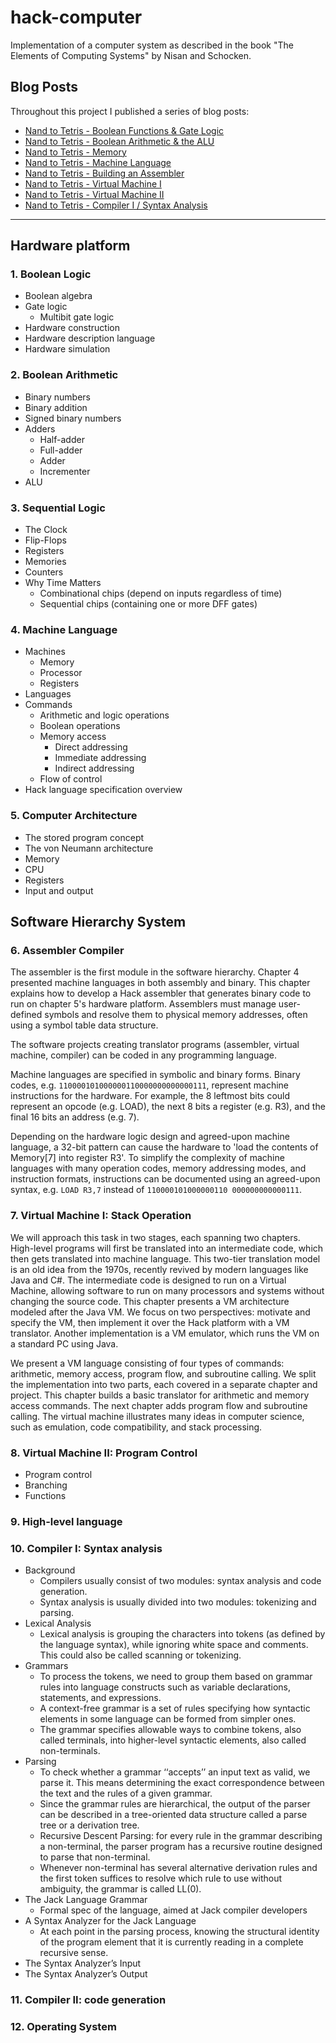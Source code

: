 # hack-computer

Implementation of a computer system as described in the book "The Elements of Computing Systems" by Nisan and Schocken.

## Blog Posts

Throughout this project I published a series of blog posts:

- [Nand to Tetris - Boolean Functions & Gate Logic](https://www.maxdemaio.com/blog/boolean-functions-and-gate-logic)
- [Nand to Tetris - Boolean Arithmetic & the ALU](https://www.maxdemaio.com/blog/boolean-arithmetic-alu)
- [Nand to Tetris - Memory](https://www.maxdemaio.com/blog/memory)
- [Nand to Tetris - Machine Language](https://www.maxdemaio.com/blog/machine-language)
- [Nand to Tetris - Building an Assembler](https://www.maxdemaio.com/blog/assemblers)
- [Nand to Tetris - Virtual Machine I](https://www.maxdemaio.com/blog/vm-stack)
- [Nand to Tetris - Virtual Machine II](https://www.maxdemaio.com/blog/vm2)
- [Nand to Tetris - Compiler I / Syntax Analysis](https://www.maxdemaio.com/blog/compiler-i)

---

## Hardware platform

### 1. Boolean Logic

- Boolean algebra
- Gate logic
  - Multibit gate logic
- Hardware construction
- Hardware description language
- Hardware simulation

### 2. Boolean Arithmetic

- Binary numbers
- Binary addition
- Signed binary numbers
- Adders
  - Half-adder
  - Full-adder
  - Adder
  - Incrementer
- ALU

### 3. Sequential Logic

- The Clock
- Flip-Flops
- Registers
- Memories
- Counters
- Why Time Matters
  - Combinational chips (depend on inputs regardless of time)
  - Sequential chips (containing one or more DFF gates)

### 4. Machine Language

- Machines
  - Memory
  - Processor
  - Registers
- Languages
- Commands
  - Arithmetic and logic operations
  - Boolean operations
  - Memory access
    - Direct addressing
    - Immediate addressing
    - Indirect addressing
  - Flow of control
- Hack language specification overview

### 5. Computer Architecture

- The stored program concept
- The von Neumann architecture
- Memory
- CPU
- Registers
- Input and output

## Software Hierarchy System

### 6. Assembler Compiler

The assembler is the first module in the software hierarchy. Chapter 4 presented machine languages in both assembly and binary. This chapter explains how to develop a Hack assembler that generates binary code to run on chapter 5's hardware platform. Assemblers must manage user-defined symbols and resolve them to physical memory addresses, often using a symbol table data structure.

The software projects creating translator programs (assembler, virtual machine, compiler) can be coded in any programming language.

Machine languages are specified in symbolic and binary forms. Binary codes, e.g. `110000101000000110000000000000111`, represent machine instructions for the hardware. For example, the 8 leftmost bits could represent an opcode (e.g. LOAD), the next 8 bits a register (e.g. R3), and the final 16 bits an address (e.g. 7).

Depending on the hardware logic design and agreed-upon machine language, a 32-bit pattern can cause the hardware to 'load the contents of Memory[7] into register R3'. To simplify the complexity of machine languages with many operation codes, memory addressing modes, and instruction formats, instructions can be documented using an agreed-upon syntax, e.g. `LOAD R3,7` instead of `110000101000000110 000000000000111`.

### 7. Virtual Machine I: Stack Operation

We will approach this task in two stages, each spanning two chapters. High-level programs will first be translated into an intermediate code, which then gets translated into machine language. This two-tier translation model is an old idea from the 1970s, recently revived by modern languages like Java and C#. The intermediate code is designed to run on a Virtual Machine, allowing software to run on many processors and systems without changing the source code. This chapter presents a VM architecture modeled after the Java VM. We focus on two perspectives: motivate and specify the VM, then implement it over the Hack platform with a VM translator. Another implementation is a VM emulator, which runs the VM on a standard PC using Java.

We present a VM language consisting of four types of commands: arithmetic, memory access, program flow, and subroutine calling. We split the implementation into two parts, each covered in a separate chapter and project. This chapter builds a basic translator for arithmetic and memory access commands. The next chapter adds program flow and subroutine calling. The virtual machine illustrates many ideas in computer science, such as emulation, code compatibility, and stack processing.

### 8. Virtual Machine II: Program Control

- Program control
- Branching
- Functions

### 9. High-level language

### 10. Compiler I: Syntax analysis

- Background
  - Compilers usually consist of two modules: syntax analysis and code generation.
  - Syntax analysis is usually divided into two modules: tokenizing and parsing.
- Lexical Analysis
  - Lexical analysis is grouping the characters into tokens (as defined by the language syntax), while ignoring white space and comments. This could also be called scanning or tokenizing.
- Grammars
  - To process the tokens, we need to group them based on grammar rules into language constructs such as variable declarations, statements, and expressions.
  - A context-free grammar is a set of rules specifying how syntactic elements in some language can be formed from simpler ones.
  - The grammar specifies allowable ways to combine tokens, also called terminals, into higher-level syntactic elements, also called non-terminals.
- Parsing
  - To check whether a grammar ‘‘accepts’’ an input text as valid, we parse it. This means determining the exact correspondence between the text and the rules of a given grammar.
  - Since the grammar rules are hierarchical, the output of the parser can be described in a tree-oriented data structure called a parse tree or a derivation tree.
  - Recursive Descent Parsing: for every rule in the grammar describing a non-terminal, the parser program has a recursive routine designed to parse that non-terminal.
  - Whenever non-terminal has several alternative derivation rules and the first token suffices to resolve which rule to use without ambiguity, the grammar is called LL(0).
- The Jack Language Grammar
  - Formal spec of the language, aimed at Jack compiler developers
- A Syntax Analyzer for the Jack Language
  - At each point in the parsing process, knowing the structural identity of the program element that it is currently reading in a complete recursive sense.
- The Syntax Analyzer’s Input
- The Syntax Analyzer’s Output

### 11. Compiler II: code generation

### 12. Operating System
